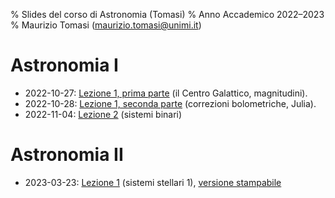 % Slides del corso di Astronomia (Tomasi)
% Anno Accademico 2022–2023
% Maurizio Tomasi ([maurizio.tomasi@unimi.it](mailto:maurizio.tomasi@unimi.it))

# Astronomia I

- 2022-10-27: [Lezione 1, prima parte](tomasi-astro1-lezione-01a.html) (il Centro Galattico, magnitudini).
- 2022-10-28: [Lezione 1, seconda parte](tomasi-astro1-lezione-01b.html) (correzioni bolometriche, Julia).
- 2022-11-04: [Lezione 2](tomasi-astro1-lezione-02.html) (sistemi binari)

# Astronomia II

- 2023-03-23: [Lezione 1](tomasi-astro2-lezione-01.html) (sistemi stellari 1), [versione stampabile](tomasi-astro2-lezione-01.html?print-pdf)
<!--
- 2023-03-24: [Lezione 2](tomasi-astro2-lezione-02.html) (sistemi stellari 2), [versione stampabile](tomasi-astro2-lezione-02.html?print-pdf)
- 2023-03-30: [Lezione 3](tomasi-astro2-lezione-03.html) (mezzo interstellare 1), [versione stampabile](tomasi-astro2-lezione-03.html?print-pdf)
- 2023-03-31: [Lezione 4](tomasi-astro2-lezione-04.html) (mezzo interstellare 2), [versione stampabile](tomasi-astro2-lezione-04.html?print-pdf)
- 2023-04-13: [Lezione 5](tomasi-astro2-lezione-05.html) (mezzo interstellare 3), [versione stampabile](tomasi-astro2-lezione-05.html?print-pdf)
- 2023-04-14: [Lezione 6](tomasi-astro2-lezione-06.html) (mezzo interstellare 4), [versione stampabile](tomasi-astro2-lezione-06.html?print-pdf)
- 2023-04-20: [Lezione 7](tomasi-astro2-lezione-07.html) (mezzo interstellare 4), [versione stampabile](tomasi-astro2-lezione-07.html?print-pdf)
- 2023-04-21: [Come preparare un testo scientifico](tomasi-astro2-scrittura-scientifica.html)
-->
